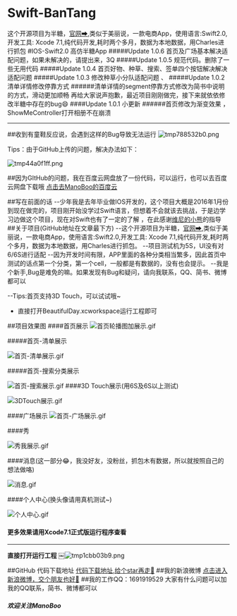 # Swift-BanTang
这个开源项目为半糖，[官网➡](http://www.ibantang.com),类似于美丽说，一款电商App，使用语言:Swift2.0,开发工具: Xcode 7.1,纯代码开发,耗时两个多月，数据为本地数据，用Charles进行抓包
#IOS-Swift2.0 高仿半糖App
#####Update 1.0.6 首页及广场基本解决适配问题，如果未解决的，请提出来，3Q 
#####Update 1.0.5 规范代码。删除了一些无用代码 
#####Update 1.0.4 首页好物、种草、搜索、签单四个按钮解决解决适配问题 
#####Update 1.0.3 修改种草小分队适配问题 、
#####Update 1.0.2 清单详情修改停靠方式 
######清单详情的segment停靠方式修改为简书中说明的方式，滑动更加顺畅
再给大家说声抱歉，最近项目刚刚做完，接下来就依依修改半糖中存在的bug😄
####Update 1.0.1 小更新
######首页修改为渐变效果 ，ShowMeController打开相册不在崩溃

***
##收到有童鞋反应说，会遇到这样的Bug导致无法运行
![tmp788532b0.png](http://upload-images.jianshu.io/upload_images/1299512-767663cc96358060.png?imageMogr2/auto-orient/strip%7CimageView2/2/w/1240)

Tips：由于GitHub上传的问题，解决办法如下：


![tmp44a0f1ff.png](http://upload-images.jianshu.io/upload_images/1299512-ff192623db0d0fd8.png?imageMogr2/auto-orient/strip%7CimageView2/2/w/1240)

##因为GItHub的问题，我在百度云网盘放了一份代码，可以运行，也可以去百度云网盘下载哦
[点击去ManoBoo的百度云](http://pan.baidu.com/s/1boio8Tx)

##写在前面的话
--少年我是去年毕业做IOS开发的，这个项目大概是2016年1月份到现在做完的，项目刚开始没学过Swift语言，但想着不会就该去挑战，于是边学习边做这个项目，现在对Swift也有了一定的了解
，在此感谢[维尼的小熊](http://www.jianshu.com/users/5fe7513c7a57/latest_articles)的指导
##关于项目(GitHub地址在文章最下方)
--这个开源项目为半糖，[官网➡](http://www.ibantang.com),类似于美丽说，一款电商App，使用语言:Swift2.0,开发工具: Xcode 7.1,纯代码开发,耗时两个多月，数据为本地数据，用Charles进行抓包。
--项目测试机为5S，UI没有对6/6S进行适配
--因为开发时间有限，APP里面的各种分类相当繁多，因此首页中测试的话点第一个分类，第一个cell，一般都是有数据的，没有也会提示。
--我是个新手,Bug是难免的嘛。如果发现有Bug和疑问，请向我联系，QQ、简书、微博都可以

--Tips:首页支持3D Touch，可以试试哦~

- 直接打开BeautifulDay.xcworkspace运行工程即可

##项目效果图
####首页展示
![首页轮播图加展示.gif](http://upload-images.jianshu.io/upload_images/1299512-f59c8f1a63af8958.gif?imageMogr2/auto-orient/strip)

#####首页-清单展示

![首页-清单展示.gif](http://upload-images.jianshu.io/upload_images/1299512-bafce461cd2e285b.gif?imageMogr2/auto-orient/strip)

#####首页-搜索分类展示

![首页-搜索展示.gif](http://upload-images.jianshu.io/upload_images/1299512-0d90d236d859233e.gif?imageMogr2/auto-orient/strip)
####3D Touch展示(用6S及6S以上测试)

![3DTouch展示.gif](http://upload-images.jianshu.io/upload_images/1299512-3c0e3ba29e9f00d8.gif?imageMogr2/auto-orient/strip)

####广场展示
![首页-广场展示.gif](http://upload-images.jianshu.io/upload_images/1299512-033b26149abfad1d.gif?imageMogr2/auto-orient/strip)

####秀

![秀我展示.gif](http://upload-images.jianshu.io/upload_images/1299512-626bdc9943daf60d.gif?imageMogr2/auto-orient/strip)

####消息(这一部分😂，我没好友，没粉丝，抓包木有数据，所以就按照自己的想法做咯)

![消息.gif](http://upload-images.jianshu.io/upload_images/1299512-6dca6a94de88f6ff.gif?imageMogr2/auto-orient/strip)

####个人中心(换头像请用真机测试~)


![个人中心.gif](http://upload-images.jianshu.io/upload_images/1299512-1295962d038abd25.gif?imageMogr2/auto-orient/strip)

#### **更多效果请用Xcode7.1正式版运行程序查看**
****
**直接打开运行工程**
￼![tmp1cbb03b9.png](http://upload-images.jianshu.io/upload_images/1299512-d0b3d3c1fcd7ed7a.png?imageMogr2/auto-orient/strip%7CimageView2/2/w/1240)

##GitHub 代码下载地址
[代码下载地址,给个star再走🙏](https://github.com/jiachenmu/Swift-BanTang.git)
##我的新浪微博
[点击进入新浪微博，交个朋友也好🙉](http://weibo.com/u/3484140182
)
##我的工作QQ：1691919529
大家有什么问题可以加我的QQ联系，简书、微博都可以


##### 欢迎关注ManoBoo

